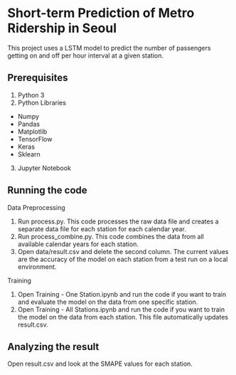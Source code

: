 # Short-term Prediction of Metro Ridership in Seoul

This project uses a LSTM model to predict the number of passengers getting on and off per hour interval at a given station.

## Prerequisites

1. Python 3
2. Python Libraries
- Numpy
- Pandas
- Matplotlib
- TensorFlow
- Keras
- Sklearn
3. Jupyter Notebook

## Running the code

Data Preprocessing
1. Run process.py. This code processes the raw data file and creates a separate data file for each station for each calendar year.
2. Run process_combine.py. This code combines the data from all available calendar years for each station.
3. Open data/result.csv and delete the second column. The current values are the accuracy of the model on each station from a test run on a local environment.

Training
1. Open Training - One Station.ipynb and run the code if you want to train and evaluate the model on the data from one specific station.
2. Open Training - All Stations.ipynb and run the code if you want to train the model on the data from each station. This file automatically updates result.csv.

## Analyzing the result

Open result.csv and look at the SMAPE values for each station.
